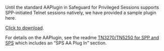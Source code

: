 Until the standard AAPlugin in Safeguard for Privileged Sessions
supports SPP-initiated Telnet sessions natively, we have provided
a sample plugin here.

<a href="https://github.com/OneIdentity/SafeguardCustomPlatform/raw/tn-3270-sessions/PatternFiles/AAPlugin/SGAATelnet.zip">Click to download</a>.

For details on the AAPlugin, see the readme [TN3270/TN5250 for SPP and SPS](https://github.com/OneIdentity/SafeguardCustomPlatform/blob/tn-3270-sessions/PatternFiles/README.md) which includes an “SPS AA Plug In” section. 
